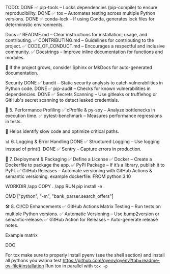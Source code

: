 TODO:
DONE ✅ pip-tools – Locks dependencies (pip-compile) to ensure reproducibility.
DONE ✅ tox – Automates testing across multiple Python versions.
DONE ✅ conda-lock – If using Conda, generates lock files for deterministic environments.

Docs
✅ README.md – Clear instructions for installation, usage, and contributing.
✅ CONTRIBUTING.md – Guidelines for contributing to the project.
✅ CODE_OF_CONDUCT.md – Encourages a respectful and inclusive community.
✅ Docstrings – Improve inline documentation for functions and modules.

📌 If the project grows, consider Sphinx or MkDocs for auto-generated documentation.


Security
DONE ✅ bandit – Static security analysis to catch vulnerabilities in Python code.
DONE ✅ pip-audit – Checks for known vulnerabilities in dependencies.
DONE ✅ Secrets Scanning – Use gitleaks or trufflehog or GitHub's secret scanning to detect leaked credentials.


🚀 5. Performance Profiling
✅ cProfile & py-spy – Analyze bottlenecks in execution time.
✅ pytest-benchmark – Measures performance regressions in tests.

📌 Helps identify slow code and optimize critical paths.

📊 6. Logging & Error Handling
DONE ✅ Structured Logging – Use logging instead of print().
DONE ✅ Sentry – Capture errors in production.



📡 7. Deployment & Packaging
✅ Define a License
✅ Docker – Create a Dockerfile to package the app.
✅ PyPI Package – If it’s a library, publish it to PyPI.
✅ GitHub Releases – Automate versioning with GitHub Actions & semantic versioning.
example dockerfile:
FROM python:3.10

WORKDIR /app
COPY . /app
RUN pip install -e .

CMD ["python", "-m", "bank_parser.search_offers"]


🛠 8. CI/CD Enhancements
✅ GitHub Actions Matrix Testing – Run tests on multiple Python versions.
✅ Automatic Versioning – Use bump2version or semantic-release.
✅ GitHub Action for Releases – Auto-generate release notes.

Example matrix


DOC

For tox make sure to properly install pyenv (see the shell section) and install all pythons you wanna test
https://github.com/pyenv/pyenv?tab=readme-ov-file#installation
Run tox in parallel with `tox -p`



